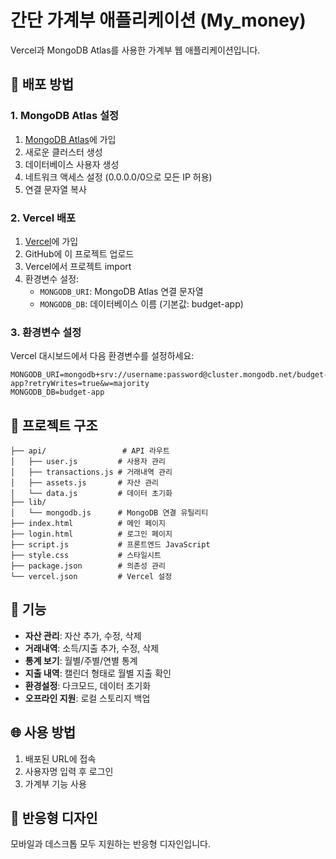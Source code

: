 # 간단 가계부 애플리케이션 (My_money)

Vercel과 MongoDB Atlas를 사용한 가계부 웹 애플리케이션입니다.

## 🚀 배포 방법

### 1. MongoDB Atlas 설정

1. [MongoDB Atlas](https://www.mongodb.com/atlas)에 가입
2. 새로운 클러스터 생성
3. 데이터베이스 사용자 생성
4. 네트워크 액세스 설정 (0.0.0.0/0으로 모든 IP 허용)
5. 연결 문자열 복사

### 2. Vercel 배포

1. [Vercel](https://vercel.com)에 가입
2. GitHub에 이 프로젝트 업로드
3. Vercel에서 프로젝트 import
4. 환경변수 설정:
   - `MONGODB_URI`: MongoDB Atlas 연결 문자열
   - `MONGODB_DB`: 데이터베이스 이름 (기본값: budget-app)

### 3. 환경변수 설정

Vercel 대시보드에서 다음 환경변수를 설정하세요:

```
MONGODB_URI=mongodb+srv://username:password@cluster.mongodb.net/budget-app?retryWrites=true&w=majority
MONGODB_DB=budget-app
```

## 📁 프로젝트 구조

```
├── api/                 # API 라우트
│   ├── user.js         # 사용자 관리
│   ├── transactions.js # 거래내역 관리
│   ├── assets.js       # 자산 관리
│   └── data.js         # 데이터 초기화
├── lib/
│   └── mongodb.js      # MongoDB 연결 유틸리티
├── index.html          # 메인 페이지
├── login.html          # 로그인 페이지
├── script.js           # 프론트엔드 JavaScript
├── style.css           # 스타일시트
├── package.json        # 의존성 관리
└── vercel.json         # Vercel 설정
```

## 🔧 기능

- **자산 관리**: 자산 추가, 수정, 삭제
- **거래내역**: 소득/지출 추가, 수정, 삭제
- **통계 보기**: 월별/주별/연별 통계
- **지출 내역**: 캘린더 형태로 월별 지출 확인
- **환경설정**: 다크모드, 데이터 초기화
- **오프라인 지원**: 로컬 스토리지 백업

## 🌐 사용 방법

1. 배포된 URL에 접속
2. 사용자명 입력 후 로그인
3. 가계부 기능 사용

## 📱 반응형 디자인

모바일과 데스크톱 모두 지원하는 반응형 디자인입니다.
